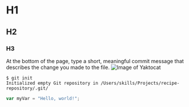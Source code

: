 # H1
## H2
### H3
At the bottom of the page, type a short, meaningful commit message that describes the change you made to the file.
![Image of Yaktocat](https://octodex.github.com/images/yaktocat.png)
```
$ git init
Initialized empty Git repository in /Users/skills/Projects/recipe-repository/.git/
```
``` javascript
var myVar = "Hello, world!";
```
